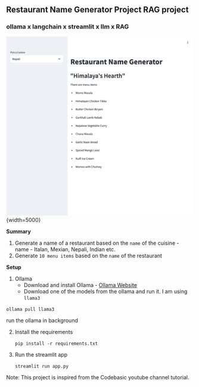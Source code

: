 ## Restaurant Name Generator Project RAG project
### ollama x langchain x streamlit x llm x RAG

![](images/screenshot.png){width=5000}

**Summary**
1. Generate a name of a restaurant based on the `name` of the cuisine - name - Italan, Mexian, Nepali, Indian etc.
2. Generate `10 menu items` based on the `name` of the restaurant

**Setup**
1. Ollama
    * Download and install Ollama - [Ollama Website](https://ollama.com/)
    * Download one of the models from the ollama and run it. I am using `llama3`
```
ollama pull llama3
```
run the ollama in background

2. Install the requirements
   ```
   pip install -r requirements.txt
   ```
3. Run the streamlit app
   ```
   streamlit run app.py
   ```

Note: This project is inspired from the Codebasic youtube channel tutorial.
